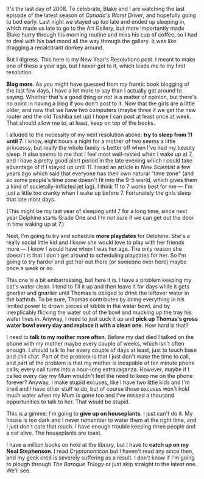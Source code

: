 <!--
.. title: Hello 2009!
.. date: 2008-12-31 22:37:23
.. author: Amy Brown
.. tags: resolutions
-->

It's the last day of 2008. To celebrate, Blake and
I are watching the last episode of the latest season of
*Canada's Worst Driver*, and hopefully going to bed
early.  Last night we stayed up too late and ended up
sleeping in, which made us late to go to the Art Gallery,
but more importantly made Blake hurry through his morning
routine and miss his cup of coffee, so I had to deal with
his bad mood all the way through the gallery.  It was
like dragging a recalcitrant donkey around.

But I digress.  This here is my New Year's Resolutions
post.  I meant to make one of these a year ago, but I
never got to it, which leads me to my first resolution:

__Blog more__.  As you might have guessed from my
frantic book blogging of the last few days, I have a lot
more to say than I actually get around to saying.  Whether
that's a good thing or not is a matter of opinion, but
there's no point in having a blog if you don't post to
it.  Now that the girls are a little older, and now that
we have two computers (maybe three if we get the new 
router and the old Toshiba set up) I hope I can post at least
once at week.  That should allow me to, at least, keep on
top of the books.

I alluded to the necessity of my next resolution above:
__try to sleep from 11 until 7__.  I know, eight hours a 
night for a mother of two seems a little princessy, but
really the whole family is better off when I've had
my beauty sleep.  It also seems to me that I feel most
well-rested when I wake up at 7, and I have a pretty
good alert period in the late evening which I could
take advantage of if I stayed up until 11.  I read an article in
*New Scientist* a few years ago which said that everyone
has their own natural "time zone" (and so some people's
time zone doesn't fit into the 9-5 world, which gives
them a kind of societally-inflicted jet lag).  I think
11 to 7 works best for me — I'm just a little too cranky
when I wake up before 7.  Fortunately the girls sleep
that late most days.  

(This might be my last year of sleeping until 7 for a long
time, since next year Delphine starts Grade One and I'm
not sure if we can get out the door in time waking up at 7.)

Next, I'm going to try and schedule __more playdates__ for
Delphine.  She's a really social little kid and I know 
she would love to play with her friends more — I know
I would have when I was her age.  The only reason 
she doesn't is that I don't get around to scheduling
playdates for her.  So I'm going to try harder and
get her out there (or someone over here) maybe once
a week or so.

This one is a bit embarrassing, but here it is.  I have
a problem keeping my cat's water clean.  I tend to 
fill it up and then leave it for days while it gets
gnarlier and gnarlier until Thomas is obliged to
drink the leftover water in the bathtub.  To be
sure, Thomas contributes by doing everything in 
his limited power to drown pieces of kibble in the
water bowl, and by inexplicably flicking the water
out of the bowl and mucking up the tray his water
lives in.  Anyway, I need to just suck it up and
__pick up Thomas's gross water bowl every day and replace it
with a clean one__.  How hard is that?

I need to __talk to my mother more often__.  Before my 
dad died I talked on the phone with my mother maybe
every couple of weeks, which isn't often enough.  I 
should talk to her every couple of days at least, just
to touch base and chit chat.  Part of the problem is that
I just don't make the time to call, and part of the
problem is that my mother is incapable of ten minute
phone calls; every call turns into a hour-long 
extravaganza.  However, maybe if I called every day
my Mum wouldn't feel the need to keep me on the phone
forever?  Anyway, I make stupid excuses, like
I have two little kids and I'm tired and I have other
stuff to do, but of course those excuses won't hold
much water when my Mum is gone too and I've missed
a thousand opportunities to talk to her.  That would
be stupid.

This is a gimme: I'm going to __give up on
houseplants__.  I just can't do it.  My house is too
dark and I never remember to water them at the right
time, and I just don't care that much.  I have enough
trouble keeping three people and a cat alive.  The
houseplants are toast.

I have a million books on hold at the library, but
 I have to __catch up on my 
Neal Stephenson__.  I read *Cryptonomicon* but I
haven't read any since then, and my geek cred is
severely suffering as a result.  I don't know if
I'm going to plough through *The Baroque Trilogy* or
just skip straight to the latest one.  We'll see.



